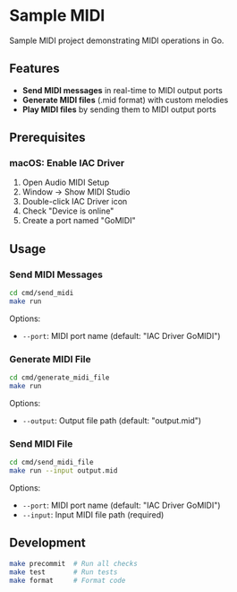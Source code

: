 # Sample MIDI

Sample MIDI project demonstrating MIDI operations in Go.

## Features

- **Send MIDI messages** in real-time to MIDI output ports
- **Generate MIDI files** (.mid format) with custom melodies
- **Play MIDI files** by sending them to MIDI output ports

## Prerequisites

### macOS: Enable IAC Driver

1. Open Audio MIDI Setup
2. Window → Show MIDI Studio
3. Double-click IAC Driver icon
4. Check "Device is online"
5. Create a port named "GoMIDI"

## Usage

### Send MIDI Messages

```bash
cd cmd/send_midi
make run
```

Options:
- `--port`: MIDI port name (default: "IAC Driver GoMIDI")

### Generate MIDI File

```bash
cd cmd/generate_midi_file
make run
```

Options:
- `--output`: Output file path (default: "output.mid")

### Send MIDI File

```bash
cd cmd/send_midi_file
make run --input output.mid
```

Options:
- `--port`: MIDI port name (default: "IAC Driver GoMIDI")
- `--input`: Input MIDI file path (required)

## Development

```bash
make precommit  # Run all checks
make test       # Run tests
make format     # Format code
```
